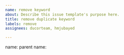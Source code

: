 ```yaml
---
name: remove keyword
about: Describe this issue template's purpose here.
title: remove duplicate keyword
labels: remove
assignees: ducorteam, hmjubayed

---
```


name: 
parent name:
